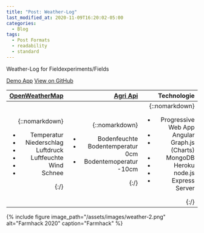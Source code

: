 ```yaml
---
title: "Post: Weather-Log"
last_modified_at: 2020-11-09T16:20:02-05:00
categories:
  - Blog
tags:
  - Post Formats
  - readability
  - standard
---
```


Weather-Log for Fieldexperiments/Fields   

<a href="https://ng-weather-log.herokuapp.com/#/user" class="btn" target="_blank">Demo App</a>
<a href="https://github.com/saftione/open-wheather-map-log" class="btn" target="_blank">View on GitHub</a>




|            <a href="https://openweathermap.org/" class="btn" target="_blank"> OpenWeatherMap</a> |         <a href="https://agromonitoring.com/" class="btn" target="_blank"> Agri Api</a> |     Technologie  |
| -----------------: | --------------:  | --------------:  | 
|        {::nomarkdown}<ul><li>Temperatur</li><li>Niederschlag</li><li>Luftdruck</li><li>Luftfeuchte</li><li>Wind</li><li>Schnee</li></ul>{:/}  | {::nomarkdown}<ul><li>Bodenfeuchte</li><li>Bodentemperatur 0cm</li><li>Bodentemoperatur -10cm</li></ul>{:/} | {::nomarkdown}<ul><li>Progressive Web App</li><li>Angular </li><li>Graph.js (Charts)</li><li>MongoDB</li><li>Heroku</li><li>node.js </li><li>Express Server</li></ul>{:/} |       




{% include figure image_path="/assets/images/weather-2.png" alt="Farmhack 2020" caption="Farmhack" %}
